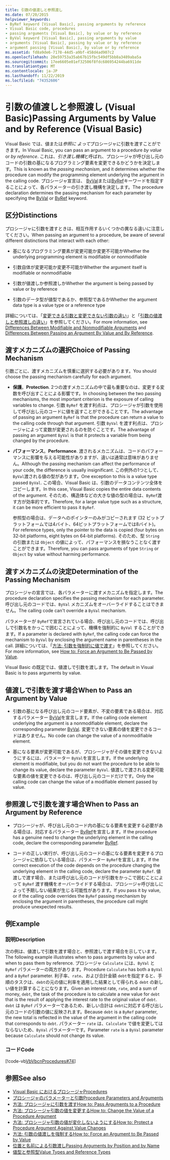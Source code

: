 ```yaml
---
title: 引数の値渡しと参照渡し
ms.date: 07/20/2015
helpviewer_keywords:
- ByRef keyword [Visual Basic], passing arguments by reference
- Visual Basic code, procedures
- passing arguments [Visual Basic], by value or by reference
- ByVal keyword [Visual Basic], passing arguments by value
- arguments [Visual Basic], passing by value or by reference
- argument passing [Visual Basic], by value or by reference
ms.assetid: fd8a9de6-7178-44d5-a9bf-458d4ad907c2
ms.openlocfilehash: 28e59753a35ab67b15fbc549df5bb8a3489aba5a
ms.sourcegitcommit: 17ee6605e01ef32506f8fdc686954244ba6911de
ms.translationtype: MT
ms.contentlocale: ja-JP
ms.lasthandoff: 11/22/2019
ms.locfileid: "74352606"
---
```

# <a name="passing-arguments-by-value-and-by-reference-visual-basic"></a><span data-ttu-id="7b7a5-102">引数の値渡しと参照渡し (Visual Basic)</span><span class="sxs-lookup"><span data-stu-id="7b7a5-102">Passing Arguments by Value and by Reference (Visual Basic)</span></span>
<span data-ttu-id="7b7a5-103">Visual Basic では、値または*参照に* *よって*プロシージャに引数を渡すことができます。</span><span class="sxs-lookup"><span data-stu-id="7b7a5-103">In Visual Basic, you can pass an argument to a procedure *by value* or *by reference*.</span></span> <span data-ttu-id="7b7a5-104">これは、*引き渡し機構*と呼ばれ、プロシージャが呼び出し元のコードの引数の基になるプログラミング要素を変更できるかどうかを決定します。</span><span class="sxs-lookup"><span data-stu-id="7b7a5-104">This is known as the *passing mechanism*, and it determines whether the procedure can modify the programming element underlying the argument in the calling code.</span></span> <span data-ttu-id="7b7a5-105">プロシージャ宣言は、 [ByVal](../../../../visual-basic/language-reference/modifiers/byval.md)または[ByRef](../../../../visual-basic/language-reference/modifiers/byref.md)キーワードを指定することによって、各パラメーターの引き渡し機構を決定します。</span><span class="sxs-lookup"><span data-stu-id="7b7a5-105">The procedure declaration determines the passing mechanism for each parameter by specifying the [ByVal](../../../../visual-basic/language-reference/modifiers/byval.md) or [ByRef](../../../../visual-basic/language-reference/modifiers/byref.md) keyword.</span></span>  
  
## <a name="distinctions"></a><span data-ttu-id="7b7a5-106">区分</span><span class="sxs-lookup"><span data-stu-id="7b7a5-106">Distinctions</span></span>  
 <span data-ttu-id="7b7a5-107">プロシージャに引数を渡すときは、相互作用するいくつかの異なる違いに注意してください。</span><span class="sxs-lookup"><span data-stu-id="7b7a5-107">When passing an argument to a procedure, be aware of several different distinctions that interact with each other:</span></span>  
  
- <span data-ttu-id="7b7a5-108">基になるプログラミング要素が変更可能か変更不可能か</span><span class="sxs-lookup"><span data-stu-id="7b7a5-108">Whether the underlying programming element is modifiable or nonmodifiable</span></span>  
  
- <span data-ttu-id="7b7a5-109">引数自体が変更可能か変更不可能か</span><span class="sxs-lookup"><span data-stu-id="7b7a5-109">Whether the argument itself is modifiable or nonmodifiable</span></span>  
  
- <span data-ttu-id="7b7a5-110">引数が値渡しか参照渡しか</span><span class="sxs-lookup"><span data-stu-id="7b7a5-110">Whether the argument is being passed by value or by reference</span></span>  
  
- <span data-ttu-id="7b7a5-111">引数のデータ型が値型であるか、参照型であるか</span><span class="sxs-lookup"><span data-stu-id="7b7a5-111">Whether the argument data type is a value type or a reference type</span></span>  
  
 <span data-ttu-id="7b7a5-112">詳細については、「[変更できる引数と変更できない引数の違い](./differences-between-modifiable-and-nonmodifiable-arguments.md)」と「[引数の値渡しと参照渡しの違い](./differences-between-passing-an-argument-by-value-and-by-reference.md)」を参照してください。</span><span class="sxs-lookup"><span data-stu-id="7b7a5-112">For more information, see [Differences Between Modifiable and Nonmodifiable Arguments](./differences-between-modifiable-and-nonmodifiable-arguments.md) and [Differences Between Passing an Argument By Value and By Reference](./differences-between-passing-an-argument-by-value-and-by-reference.md).</span></span>  
  
## <a name="choice-of-passing-mechanism"></a><span data-ttu-id="7b7a5-113">渡すメカニズムの選択</span><span class="sxs-lookup"><span data-stu-id="7b7a5-113">Choice of Passing Mechanism</span></span>  
 <span data-ttu-id="7b7a5-114">引数ごとに、渡すメカニズムを慎重に選択する必要があります。</span><span class="sxs-lookup"><span data-stu-id="7b7a5-114">You should choose the passing mechanism carefully for each argument.</span></span>  
  
- <span data-ttu-id="7b7a5-115">**保護**。</span><span class="sxs-lookup"><span data-stu-id="7b7a5-115">**Protection**.</span></span> <span data-ttu-id="7b7a5-116">2つの渡すメカニズムの中で最も重要なのは、変更する変数を呼び出すことによる影響です。</span><span class="sxs-lookup"><span data-stu-id="7b7a5-116">In choosing between the two passing mechanisms, the most important criterion is the exposure of calling variables to change.</span></span> <span data-ttu-id="7b7a5-117">引数 `ByRef` を渡す利点は、プロシージャが引数を使用して呼び出し元のコードに値を返すことができることです。</span><span class="sxs-lookup"><span data-stu-id="7b7a5-117">The advantage of passing an argument `ByRef` is that the procedure can return a value to the calling code through that argument.</span></span> <span data-ttu-id="7b7a5-118">引数 `ByVal` を渡す利点は、プロシージャによって変数が変更されるのを防ぐことです。</span><span class="sxs-lookup"><span data-stu-id="7b7a5-118">The advantage of passing an argument `ByVal` is that it protects a variable from being changed by the procedure.</span></span>  
  
- <span data-ttu-id="7b7a5-119">**パフォーマンス**。</span><span class="sxs-lookup"><span data-stu-id="7b7a5-119">**Performance**.</span></span> <span data-ttu-id="7b7a5-120">渡されるメカニズムは、コードのパフォーマンスに影響を与える可能性がありますが、違いは通常は意味がありません。</span><span class="sxs-lookup"><span data-stu-id="7b7a5-120">Although the passing mechanism can affect the performance of your code, the difference is usually insignificant.</span></span> <span data-ttu-id="7b7a5-121">この例外の1つとして、`ByVal`渡される値の型があります。</span><span class="sxs-lookup"><span data-stu-id="7b7a5-121">One exception to this is a value type passed `ByVal`.</span></span> <span data-ttu-id="7b7a5-122">この場合、Visual Basic は、引数のデータコンテンツ全体をコピーします。</span><span class="sxs-lookup"><span data-stu-id="7b7a5-122">In this case, Visual Basic copies the entire data contents of the argument.</span></span> <span data-ttu-id="7b7a5-123">そのため、構造体などの大きな値の型の場合は、`ByRef`渡す方が効率的です。</span><span class="sxs-lookup"><span data-stu-id="7b7a5-123">Therefore, for a large value type such as a structure, it can be more efficient to pass it `ByRef`.</span></span>  
  
     <span data-ttu-id="7b7a5-124">参照型の場合は、データへのポインターのみがコピーされます (32 ビットプラットフォームでは4バイト、64ビットプラットフォームでは8バイト)。</span><span class="sxs-lookup"><span data-stu-id="7b7a5-124">For reference types, only the pointer to the data is copied (four bytes on 32-bit platforms, eight bytes on 64-bit platforms).</span></span> <span data-ttu-id="7b7a5-125">そのため、型 `String` の引数または `Object` の値によって、パフォーマンスを損なうことなく渡すことができます。</span><span class="sxs-lookup"><span data-stu-id="7b7a5-125">Therefore, you can pass arguments of type `String` or `Object` by value without harming performance.</span></span>  
  
## <a name="determination-of-the-passing-mechanism"></a><span data-ttu-id="7b7a5-126">渡すメカニズムの決定</span><span class="sxs-lookup"><span data-stu-id="7b7a5-126">Determination of the Passing Mechanism</span></span>  
 <span data-ttu-id="7b7a5-127">プロシージャの宣言では、各パラメーターに渡すメカニズムを指定します。</span><span class="sxs-lookup"><span data-stu-id="7b7a5-127">The procedure declaration specifies the passing mechanism for each parameter.</span></span> <span data-ttu-id="7b7a5-128">呼び出し元のコードでは、`ByVal` メカニズムをオーバーライドすることはできません。</span><span class="sxs-lookup"><span data-stu-id="7b7a5-128">The calling code can't override a `ByVal` mechanism.</span></span>  
  
 <span data-ttu-id="7b7a5-129">パラメーターが `ByRef`で宣言されている場合、呼び出し元のコードでは、呼び出しで引数名をかっこで囲むことによって、機構を強制的に `ByVal` することができます。</span><span class="sxs-lookup"><span data-stu-id="7b7a5-129">If a parameter is declared with `ByRef`, the calling code can force the mechanism to `ByVal` by enclosing the argument name in parentheses in the call.</span></span> <span data-ttu-id="7b7a5-130">詳細については、「[方法: 引数を強制的に値で渡す](./how-to-force-an-argument-to-be-passed-by-value.md)」を参照してください。</span><span class="sxs-lookup"><span data-stu-id="7b7a5-130">For more information, see [How to: Force an Argument to Be Passed by Value](./how-to-force-an-argument-to-be-passed-by-value.md).</span></span>  
  
 <span data-ttu-id="7b7a5-131">Visual Basic の既定では、値渡しで引数を渡します。</span><span class="sxs-lookup"><span data-stu-id="7b7a5-131">The default in Visual Basic is to pass arguments by value.</span></span>  
  
## <a name="when-to-pass-an-argument-by-value"></a><span data-ttu-id="7b7a5-132">値渡しで引数を渡す場合</span><span class="sxs-lookup"><span data-stu-id="7b7a5-132">When to Pass an Argument by Value</span></span>  
  
- <span data-ttu-id="7b7a5-133">引数の基になる呼び出し元のコード要素が、不変の要素である場合は、対応するパラメーター [ByVal](../../../../visual-basic/language-reference/modifiers/byval.md)を宣言します。</span><span class="sxs-lookup"><span data-stu-id="7b7a5-133">If the calling code element underlying the argument is a nonmodifiable element, declare the corresponding parameter [ByVal](../../../../visual-basic/language-reference/modifiers/byval.md).</span></span> <span data-ttu-id="7b7a5-134">変更できない要素の値を変更できるコードはありません。</span><span class="sxs-lookup"><span data-stu-id="7b7a5-134">No code can change the value of a nonmodifiable element.</span></span>  
  
- <span data-ttu-id="7b7a5-135">基になる要素が変更可能であるが、プロシージャがその値を変更できないようにするには、パラメーター `ByVal`を宣言します。</span><span class="sxs-lookup"><span data-stu-id="7b7a5-135">If the underlying element is modifiable, but you do not want the procedure to be able to change its value, declare the parameter `ByVal`.</span></span> <span data-ttu-id="7b7a5-136">値渡しで渡される変更可能な要素の値を変更できるのは、呼び出し元のコードだけです。</span><span class="sxs-lookup"><span data-stu-id="7b7a5-136">Only the calling code can change the value of a modifiable element passed by value.</span></span>  
  
## <a name="when-to-pass-an-argument-by-reference"></a><span data-ttu-id="7b7a5-137">参照渡しで引数を渡す場合</span><span class="sxs-lookup"><span data-stu-id="7b7a5-137">When to Pass an Argument by Reference</span></span>  
  
- <span data-ttu-id="7b7a5-138">プロシージャが、呼び出し元のコード内の基になる要素を変更する必要がある場合は、対応するパラメーター [ByRef](../../../../visual-basic/language-reference/modifiers/byref.md)を宣言します。</span><span class="sxs-lookup"><span data-stu-id="7b7a5-138">If the procedure has a genuine need to change the underlying element in the calling code, declare the corresponding parameter [ByRef](../../../../visual-basic/language-reference/modifiers/byref.md).</span></span>  
  
- <span data-ttu-id="7b7a5-139">コードの正しい実行が、呼び出し元のコードの基になる要素を変更するプロシージャに依存している場合は、パラメーター `ByRef`を宣言します。</span><span class="sxs-lookup"><span data-stu-id="7b7a5-139">If the correct execution of the code depends on the procedure changing the underlying element in the calling code, declare the parameter `ByRef`.</span></span> <span data-ttu-id="7b7a5-140">値渡しで渡す場合、または呼び出し元のコードが引数をかっこで囲むことによって `ByRef` 渡す機構をオーバーライドする場合は、プロシージャ呼び出しによって予期しない結果が生じる可能性があります。</span><span class="sxs-lookup"><span data-stu-id="7b7a5-140">If you pass it by value, or if the calling code overrides the `ByRef` passing mechanism by enclosing the argument in parentheses, the procedure call might produce unexpected results.</span></span>  
  
## <a name="example"></a><span data-ttu-id="7b7a5-141">例</span><span class="sxs-lookup"><span data-stu-id="7b7a5-141">Example</span></span>  
  
### <a name="description"></a><span data-ttu-id="7b7a5-142">説明</span><span class="sxs-lookup"><span data-stu-id="7b7a5-142">Description</span></span>  
 <span data-ttu-id="7b7a5-143">次の例は、値渡しで引数を渡す場合と、参照渡しで渡す場合を示しています。</span><span class="sxs-lookup"><span data-stu-id="7b7a5-143">The following example illustrates when to pass arguments by value and when to pass them by reference.</span></span> <span data-ttu-id="7b7a5-144">プロシージャ `Calculate` には、`ByVal` と `ByRef` パラメーターの両方があります。</span><span class="sxs-lookup"><span data-stu-id="7b7a5-144">Procedure `Calculate` has both a `ByVal` and a `ByRef` parameter.</span></span> <span data-ttu-id="7b7a5-145">利子率、`rate`、および合計金額 `debt`を指定すると、手順のタスクは、`debt`の元の値に利率を適用した結果として得られる `debt` の新しい値を計算することになります。</span><span class="sxs-lookup"><span data-stu-id="7b7a5-145">Given an interest rate, `rate`, and a sum of money, `debt`, the task of the procedure is to calculate a new value for `debt` that is the result of applying the interest rate to the original value of `debt`.</span></span> <span data-ttu-id="7b7a5-146">`debt` は `ByRef` パラメーターであるため、新しい合計は `debt`に対応する呼び出し元のコードの引数の値に反映されます。</span><span class="sxs-lookup"><span data-stu-id="7b7a5-146">Because `debt` is a `ByRef` parameter, the new total is reflected in the value of the argument in the calling code that corresponds to `debt`.</span></span> <span data-ttu-id="7b7a5-147">パラメーター `rate` は、`Calculate` で値を変更してはならないため、`ByVal` パラメーターです。</span><span class="sxs-lookup"><span data-stu-id="7b7a5-147">Parameter `rate` is a `ByVal` parameter because `Calculate` should not change its value.</span></span>  
  
### <a name="code"></a><span data-ttu-id="7b7a5-148">コード</span><span class="sxs-lookup"><span data-stu-id="7b7a5-148">Code</span></span>  
 [!code-vb[VbVbcnProcedures#74](~/samples/snippets/visualbasic/VS_Snippets_VBCSharp/VbVbcnProcedures/VB/Class2.vb#74)]  
  
## <a name="see-also"></a><span data-ttu-id="7b7a5-149">参照</span><span class="sxs-lookup"><span data-stu-id="7b7a5-149">See also</span></span>

- [<span data-ttu-id="7b7a5-150">Visual Basic におけるプロシージャ</span><span class="sxs-lookup"><span data-stu-id="7b7a5-150">Procedures</span></span>](./index.md)
- [<span data-ttu-id="7b7a5-151">プロシージャのパラメーターと引数</span><span class="sxs-lookup"><span data-stu-id="7b7a5-151">Procedure Parameters and Arguments</span></span>](./procedure-parameters-and-arguments.md)
- [<span data-ttu-id="7b7a5-152">方法: プロシージャに引数を渡す</span><span class="sxs-lookup"><span data-stu-id="7b7a5-152">How to: Pass Arguments to a Procedure</span></span>](./how-to-pass-arguments-to-a-procedure.md)
- [<span data-ttu-id="7b7a5-153">方法: プロシージャ引数の値を変更する</span><span class="sxs-lookup"><span data-stu-id="7b7a5-153">How to: Change the Value of a Procedure Argument</span></span>](./how-to-change-the-value-of-a-procedure-argument.md)
- [<span data-ttu-id="7b7a5-154">方法: プロシージャ引数の値が変化しないようにする</span><span class="sxs-lookup"><span data-stu-id="7b7a5-154">How to: Protect a Procedure Argument Against Value Changes</span></span>](./how-to-protect-a-procedure-argument-against-value-changes.md)
- [<span data-ttu-id="7b7a5-155">方法: 引数の値渡しを強制する</span><span class="sxs-lookup"><span data-stu-id="7b7a5-155">How to: Force an Argument to Be Passed by Value</span></span>](./how-to-force-an-argument-to-be-passed-by-value.md)
- [<span data-ttu-id="7b7a5-156">位置と名前による引数渡し</span><span class="sxs-lookup"><span data-stu-id="7b7a5-156">Passing Arguments by Position and by Name</span></span>](./passing-arguments-by-position-and-by-name.md)
- [<span data-ttu-id="7b7a5-157">値型と参照型</span><span class="sxs-lookup"><span data-stu-id="7b7a5-157">Value Types and Reference Types</span></span>](../../../../visual-basic/programming-guide/language-features/data-types/value-types-and-reference-types.md)
